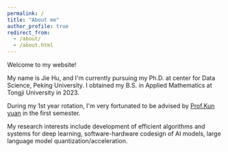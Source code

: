 ```yaml
---
permalink: /
title: "About me"
author_profile: true
redirect_from: 
  - /about/
  - /about.html
---
```


Welcome to my website!

My name is Jie Hu, and I'm currently pursuing my Ph.D. at center for Data Science, Peking University. I obtained my B.S. in Applied Mathematics at Tongji University in 2023.

During my 1st year rotation, I'm very fortunated to be advised by [Prof.Kun yuan](kunyuan827.github.io) in the first semester.

My research interests include development of efficient algorithms and systems for deep learning, software-hardware codesign of AI models, large language model quantization/acceleration. 




